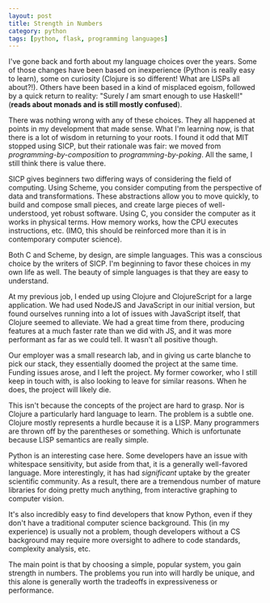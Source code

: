 ```yaml
---
layout: post
title: Strength in Numbers
category: python
tags: [python, flask, programming languages]
---
```


I've gone back and forth about my language choices over the years. Some of those
changes have been based on inexperience (Python is really easy to learn), some
on curiosity (Clojure is so different! What are LISPs all about?!). Others have
been based in a kind of misplaced egoism, followed by a quick return to reality:
"Surely *I* am smart enough to use Haskell!" (**reads about monads and is 
still mostly confused**).

There was nothing wrong with any of these choices. They all happened at points
in my development that made sense. What I'm learning now, is that there is a
lot of wisdom in returning to your roots. I found it odd that MIT stopped using
SICP, but their rationale was fair: we moved from *programming-by-composition*
to *programming-by-poking*. All the same, I still think there is value there.

SICP gives beginners two differing ways of considering the field of computing.
Using Scheme, you consider computing from the perspective of data and
transformations. These abstractions allow you to move quickly, to build and
compose small pieces, and create large pieces of well-understood, yet robust
software. Using C, you consider the computer as it works in physical terms. How
memory works, how the CPU executes instructions, etc. (IMO, this should be
reinforced more than it is in contemporary computer science).

Both C and Scheme, by design, are simple languages. This was a conscious choice
by the writers of SICP. I'm beginning to favor these choices in my own life as
well. The beauty of simple languages is that they are easy to understand.

At my previous job, I ended up using Clojure and ClojureScript for a large
application. We had used NodeJS and JavaScript in our initial version, but
found ourselves running into a lot of issues with JavaScript itself, that
Clojure seemed to alleviate. We had a great time from there, producing features
at a much faster rate than we did with JS, and it was more performant as far as
we could tell. It wasn't all positive though.

Our employer was a small research lab, and in giving us carte blanche to pick
our stack, they essentially doomed the project at the same time. Funding issues
arose, and I left the project. My former coworker, who I still keep in touch
with, is also looking to leave for similar reasons. When he does, the project
will likely die.

This isn't because the concepts of the project are hard to grasp. Nor is Clojure
a particularly hard language to learn. The problem is a subtle one. Clojure
mostly represents a hurdle because it is a LISP. Many programmers are thrown
off by the parentheses or something. Which is unfortunate because LISP
semantics are really simple.

Python is an interesting case here. Some developers have an issue with
whitespace sensitivity, but aside from that, it is a generally well-favored
language. More interestingly, it has had *significant* uptake by the greater
scientific community. As a result, there are a tremendous number of mature
libraries for doing pretty much anything, from interactive graphing to computer
vision.

It's also incredibly easy to find developers that know Python, even if they
don't have a traditional computer science background. This (in my experience)
is usually not a problem, though developers without a CS background may require
more oversight to adhere to code standards, complexity analysis, etc.

The main point is that by choosing a simple, popular system, you gain strength
in numbers. The problems you run into will hardly be unique, and this alone is
generally worth the tradeoffs in expressiveness or performance.
